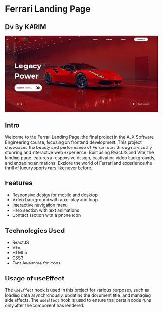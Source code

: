 # Ferrari Landing Page
## Dv By KARIM 

![Ferrari](Ferrari.jpg)

## Intro 
Welcome to the Ferrari Landing Page, the final project in the ALX Software Engineering course, focusing on frontend development. This project showcases the beauty and performance of Ferrari cars through a visually stunning and interactive web experience. Built using ReactJS and Vite, the landing page features a responsive design, captivating video backgrounds, and engaging animations. Explore the world of Ferrari and experience the thrill of luxury sports cars like never before.

## Features
- Responsive design for mobile and desktop
- Video background with auto-play and loop
- Interactive navigation menu
- Hero section with text animations
- Contact section with a phone icon

## Technologies Used
- ReactJS
- Vite
- HTML5
- CSS3
- Font Awesome for icons

## Usage of useEffect
The `useEffect` hook is used in this project for various purposes, such as loading data asynchronously, updating the document title, and managing side effects. The `useEffect` hook is used to ensure that certain code runs only after the component has rendered.


